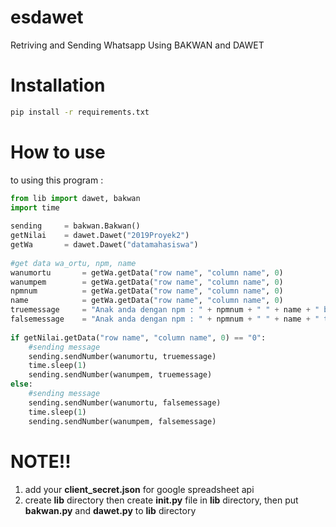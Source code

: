 # esdawet 
Retriving and Sending Whatsapp Using BAKWAN and DAWET

# Installation
```sh
pip install -r requirements.txt 
```

# How to use
to using this program : 
```python
from lib import dawet, bakwan  
import time  
  
sending     = bakwan.Bakwan()  
getNilai    = dawet.Dawet("2019Proyek2")  
getWa       = dawet.Dawet("datamahasiswa")  
  
#get data wa_ortu, npm, name  
wanumortu   	= getWa.getData("row name", "column name", 0)  
wanumpem    	= getWa.getData("row name", "column name", 0)  
npmnum      	= getWa.getData("row name", "column name", 0)  
name        	= getWa.getData("row name", "column name", 0) 
truemessage 	= "Anak anda dengan npm : " + npmnum + " " + name + " belum melaksanakan bimbingan!" 
falsemessage	= "Anak anda dengan npm : " + npmnum + " " + name + " telah melaksanakan bimbingan!"
  
if getNilai.getData("row name", "column name", 0) == "0":  
    #sending message  
    sending.sendNumber(wanumortu, truemessage)  
    time.sleep(1)  
    sending.sendNumber(wanumpem, truemessage)  
else:  
    #sending message  
    sending.sendNumber(wanumortu, falsemessage)  
    time.sleep(1)  
    sending.sendNumber(wanumpem, falsemessage)
```

# NOTE!!
1. add your **client_secret.json** for google spreadsheet api
2. create **lib** directory then create **__init__.py** file in **lib** directory, then put **bakwan.py** and **dawet.py** to **lib** directory